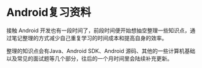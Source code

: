 # Android复习资料
接触 Android 开发也有一段时间了，前段时间便开始想抽空整理一些知识点，通过笔记整理的方式减少自己重复学习的时间成本和提高自身的效率。

整理的知识点会有Java、Android SDK、Android 源码、其他的一些计算机基础以及常见的面试题等几个部分，往后的一个月时间里会陆续补充更新。

